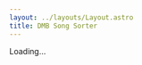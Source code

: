 ```yaml
---
layout: ../layouts/Layout.astro
title: DMB Song Sorter
---
```


<style>
    .song-button {
        border: 3px solid black;
        font-family: 'BerkeleyMono', monospace;
        font-weight: 800;
        margin: 1rem;
        overflow-wrap: break-word;
        padding: 3rem 0;
        text-align: center;
        white-space: normal;
        width: 90%;
    }
    @media (min-width: 768px) {
    .song-button {
        width: 300px;
    }
}
</style>

<div>
  <div id="comparison" style="display:none;">
    <div class="song-button" id="choice1"></div>
    <div class="song-button" id="choice2"></div>
  </div>
  <p id="progress">Loading...</p>
  <pre id="result" style="display:none;"></pre>
</div>

<script>
const songs = {
  "Remember Two Things": [
    "Recently",
    "One Sweet World",
    "The Song That Jane Likes",
    "Minarets",
    "Seek Up",
    "I'll Back You Up",
    "Christmas Song",
  ],

  "Under the Table and Dreaming": [
    "The Best of What's Around",
    "What Would You Say",
    "Satellite",
    "Rhyme & Reason",
    "Typical Situation",
    "Dancing Nancies",
    "Ants Marching",
    "Lover Lay Down",
    "Jimi Thing",
    "Warehouse",
    "Pay for What You Get",
    "#34",
  ],

  Crash: [
    "So Much to Say",
    "Two Step",
    "Crash Into Me",
    "Too Much",
    "#41",
    "Say Goodbye",
    "Drive In Drive Out",
    "Let You Down",
    "Lie in Our Graves",
    "Cry Freedom",
    "Tripping Billies",
    "Proudest Monkey",
  ],

  "Before These Crowded Streets": [
    "Pantala Naga Pampa",
    "Rapunzel",
    "The Last Stop",
    "Don't Drink the Water",
    "Stay (Wasting Time)",
    "Halloween",
    "The Stone",
    "Crush",
    "The Dreaming Tree",
    "Pig",
    "Spoon",
  ],

  Everyday: [
    "I Did It",
    "When the World Ends",
    "The Space Between",
    "Dreams of Our Fathers",
    "So Right",
    "If I Had It All",
    "What You Are",
    "Angel",
    "Fool to Think",
    "Sleep to Dream Her",
    "Mother Father",
    "Everyday",
  ],

  "Busted Stuff": [
    "Busted Stuff",
    "Grey Street",
    "Where Are You Going",
    "You Never Know",
    "Captain",
    "Raven",
    "Grace Is Gone",
    "Kit Kat Jam",
    "Digging a Ditch",
    "Big Eyed Fish",
    "Bartender",
  ],

  "Some Devil": [
    "Dodo",
    "So Damn Lucky",
    "Gravedigger",
    "Some Devil",
    "Trouble",
    "Grey Blue Eyes",
    "Save Me",
    "Stay or Leave",
    "An' Another Thing",
    "Oh",
    "Baby",
    "Up and Away",
    "Too High",
  ],

  "Stand Up": [
    "Dreamgirl",
    "Old Dirt Hill (Bring That Beat Back)",
    "Stand Up (For It)",
    "American Baby Intro",
    "American Baby",
    "Smooth Rider",
    "Everybody Wake Up (Our Finest Hour Arrives)",
    "Out of My Hands",
    "Hello Again",
    "Louisiana Bayou",
    "Stolen Away on 55th & 3rd",
    "You Might Die Trying",
    "Steady As We Go",
    "Hunger for the Great Light",
  ],

  "Big Whiskey & the GrooGrux King": [
    "Grux",
    "Shake Me Like a Monkey",
    "Funny the Way It Is",
    "Lying in the Hands of God",
    "Why I Am",
    "Dive In",
    "Spaceman",
    "Squirm",
    "Alligator Pie",
    "Seven",
    "Time Bomb",
    "Baby Blue",
    "You & Me",
  ],

  "Away from the World": [
    "Broken Things",
    "Belly Belly Nice",
    "Mercy",
    "Gaucho",
    "Sweet",
    "The Riff",
    "Belly Full",
    "If Only",
    "Rooftop",
    "Snow Outside",
    "Drunken Soldier",
  ],

  "Come Tomorrow": [
    "Samurai Cop (Oh Joy Begin)",
    "Can't Stop",
    "Here On Out",
    "That Girl Is You",
    "She",
    "Idea of You",
    "Virginia in the Rain",
    "Again and Again",
    "bkdkdkdd",
    "Black and Blue Bird",
    "Come On Come On",
    "Do You Remember",
    "Come Tomorrow",
    "When I'm Weary",
  ],

  "Walk Around the Moon": [
    "Walk Around the Moon",
    "Madman's Eyes",
    "Looking for a Vein",
    "The Ocean and the Butterfly",
    "It Could Happen",
    "Something to Tell My Baby",
    "After Everything",
    "All You Wanted Was Tomorrow",
    "The Only Thing",
    "Break Free",
    "Monsters",
    "Singing From the Windows",
  ],

  Unreleased: [
    "#40",
    "Bismarck",
    "Blackjack",
    "Blue Water",
    "Break for It",
    "Cha Cha",
    "Cigarette Lit",
    "Crazy Easy",
    "Death on the High Seas",
    "Deed Is Done",
    "A Dream So Real",
    "Dreamed I Killed God",
    "Falling Off the Roof",
    "Get in Line",
    "Good Good Time",
    "Heathcliff's Haiku Warriors",
    "JTR",
    "Kill the King",
    "Light Lift Me Up",
    "Little Thing",
    "Loving Wings",
    "Monkey Man",
    "Once on a Wild Afternoon",
    "People People",
    "Plastic Girl",
    "Shotgun",
    "Sister",
    "Spotlight",
    "Straight Shot",
    "Sugar Will",
    "Sweet Up and Down",
  ],

  Misc: [
    "#27",
    "Anyone Seen The Bridge",
    "Beach Ball",
    "Corn Bread",
    "Eh Hee",
    "Granny",
    "Help Myself",
    "Joyride",
    "Kill the Preacher",
    "Little Red Bird",
    "Trouble With You",
    "Water Into Wine",
    "What Will Become of Me",
    "Write a Song",
  ],
};

function* sort(arr) {
  if (arr.length <= 1) return arr;

  const mid = Math.floor(arr.length / 2);
  const left = yield* sort(arr.slice(0, mid));
  const right = yield* sort (arr.slice(mid));

  const merged = [];
  let i = 0, j = 0;
  while (i < left.length && j < right.length) {
    const a = left[i];
    const b = right[j];
    const prefersA = yield [a, b];
    if (prefersA) {
      merged.push(a);
      i++;
    } else {
      merged.push(b);
      j++;
    }
  }

  return merged.concat(left.slice(i)).concat(right.slice(j));
}

function countComparisons(n) {
  if (n <= 1) return 0;
  const mid = Math.floor(n / 2);
  return countComparisons(mid) + countComparisons(n - mid) + n - 1;
}

(() => {
  const allSongs = Object.values(songs).flat();
  const totalComparisons = countComparisons(allSongs.length);

  const sorter = sort(allSongs);
  let state = sorter.next();
  let comparisonsDone = 0;

  function updateProgress() {
    document.getElementById("progress").innerText = `${comparisonsDone} / ${totalComparisons} comparisons`;
  }

  function updateUI() {
    const comparisonDiv = document.getElementById("comparison");
    const choice1 = document.getElementById("choice1");
    const choice2 = document.getElementById("choice2");
    const progressEl = document.getElementById("progress");
    const resultEl = document.getElementById("result");

    updateProgress();
  
    if (state.done) {
      comparisonDiv.style.display = "none";
      resultEl.style.display = "block";
      progressEl.innerText = "";
      resultEl.innerText = state.value.map((song, i) => `${i + 1}. ${song}`).join("\n");
      return;
    }
  
    const [a, b] = state.value;
  
    comparisonDiv.style.display = "block";
    resultEl.style.display = "none";
  
    function onClick(value) {
      comparisonsDone++;
      state = sorter.next(value);
      updateUI();
    };
  
    choice1.innerText = a;
    choice1.onclick = () => onClick(true);
    choice2.innerText = b;
    choice2.onclick = () => onClick(false);
  }
  updateUI();
})();
